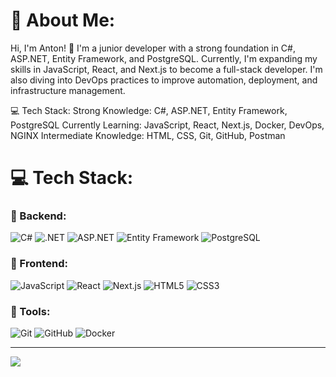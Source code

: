 # 💫 About Me:
Hi, I'm Anton! 👋
I'm a junior developer with a strong foundation in C#, ASP.NET, Entity Framework, and PostgreSQL. Currently, I'm expanding my skills in JavaScript, React, and Next.js to become a full-stack developer. I'm also diving into DevOps practices to improve automation, deployment, and infrastructure management.

💻 Tech Stack:
Strong Knowledge: C#, ASP.NET, Entity Framework, PostgreSQL
Currently Learning: JavaScript, React, Next.js, Docker, DevOps, NGINX
Intermediate Knowledge: HTML, CSS, Git, GitHub, Postman

# 💻 Tech Stack:

### 🧠 Backend:
![C#](https://img.shields.io/badge/C%23-%23239120.svg?style=for-the-badge&logo=csharp&logoColor=white)
![.NET](https://img.shields.io/badge/.NET-5C2D91?style=for-the-badge&logo=dotnet&logoColor=white)
![ASP.NET](https://img.shields.io/badge/ASP.NET-512BD4?style=for-the-badge&logo=.net&logoColor=white)
![Entity Framework](https://img.shields.io/badge/Entity%20Framework-Code%20First-008080?style=for-the-badge)
![PostgreSQL](https://img.shields.io/badge/PostgreSQL-%23316192.svg?style=for-the-badge&logo=postgresql&logoColor=white)

### 🎨 Frontend:
![JavaScript](https://img.shields.io/badge/JavaScript-%23323330.svg?style=for-the-badge&logo=javascript&logoColor=%23F7DF1E)
![React](https://img.shields.io/badge/React-%2320232a.svg?style=for-the-badge&logo=react&logoColor=%2361DAFB)
![Next.js](https://img.shields.io/badge/Next.js-black?style=for-the-badge&logo=next.js&logoColor=white)
![HTML5](https://img.shields.io/badge/HTML5-%23E34F26.svg?style=for-the-badge&logo=html5&logoColor=white)
![CSS3](https://img.shields.io/badge/CSS3-%231572B6.svg?style=for-the-badge&logo=css3&logoColor=white)

### 🔧 Tools:
![Git](https://img.shields.io/badge/Git-%23F05033.svg?style=for-the-badge&logo=git&logoColor=white)
![GitHub](https://img.shields.io/badge/GitHub-100000?style=for-the-badge&logo=github&logoColor=white)
![Docker](https://img.shields.io/badge/Docker-2496ED?style=for-the-badge&logo=docker&logoColor=white)

---
[![](https://visitcount.itsvg.in/api?id=T0ks1k24&icon=0&color=0)](https://visitcount.itsvg.in)

